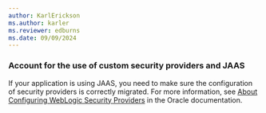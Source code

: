 ```yaml
---
author: KarlErickson
ms.author: karler
ms.reviewer: edburns
ms.date: 09/09/2024
---
```


### Account for the use of custom security providers and JAAS

If your application is using JAAS, you need to make sure the configuration of security providers is correctly migrated. For more information, see [About Configuring WebLogic Security Providers](https://docs.oracle.com/en/middleware/fusion-middleware/weblogic-server/12.2.1.4/secmg/providers_intro.html) in the Oracle documentation.
